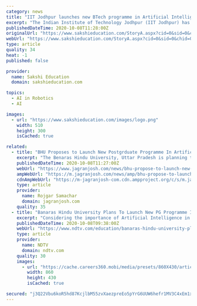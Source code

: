 ```yaml
---
category: news
title: "IIT Jodhpur launches new BTech programme in Artificial Intelligence, Data Science"
excerpt: "The Indian Institute of Technology Jodhpur (IIT Jodhpur) has announced the launch of a new BTech programme in Artificial Intelligence (AI) and Data Science from the 2020-21 academic session. The new undergraduate programme seeks to provide students with opportunities to explore areas including visual computing,"
publishedDateTime: 2020-10-08T11:28:00Z
originalUrl: "https://www.sakshieducation.com/StoryA.aspx?cid=0&sid=0&chid=0&tid=0&nid=277139"
webUrl: "https://www.sakshieducation.com/StoryA.aspx?cid=0&sid=0&chid=0&tid=0&nid=277139"
type: article
quality: 34
heat: -1
published: false

provider:
  name: Sakshi Education
  domain: sakshieducation.com

topics:
  - AI in Robotics
  - AI

images:
  - url: "https://www.sakshieducation.com/images/logo.png"
    width: 510
    height: 300
    isCached: true

related:
  - title: "BHU Proposes to Launch New Postgrduate Programme In Artificial Intelligence"
    excerpt: "The Benaras Hindu University, Uttar Pradesh is planning to launch a new Masters programme in Artificial Intelligence. The decision has been taken by the varsity considering the importance and utilisation of Artificial Intelligence in different areas,"
    publishedDateTime: 2020-10-08T11:27:00Z
    webUrl: "https://www.jagranjosh.com/news/bhu-propose-to-launch-new-postgrduate-programme-in-artificial-intelligence-156058"
    ampWebUrl: "https://m.jagranjosh.com/news/amp/bhu-propose-to-launch-new-postgrduate-programme-in-artificial-intelligence-156058"
    cdnAmpWebUrl: "https://m-jagranjosh-com.cdn.ampproject.org/c/s/m.jagranjosh.com/news/amp/bhu-propose-to-launch-new-postgrduate-programme-in-artificial-intelligence-156058"
    type: article
    provider:
      name: Rojgar Samachar
      domain: jagranjosh.com
    quality: 35
  - title: "Banaras Hindu University Plans To Launch New PG Programme In Artificial Intelligence"
    excerpt: "Considering the importance of Artificial Intelligence in different areas, including Cyber Security, Banaras Hindu University, Varanasi, Uttar Pradesh, has planned to launch a new postgraduate programme in Artificial Intelligence -- MSc in AI."
    publishedDateTime: 2020-10-08T09:38:00Z
    webUrl: "https://www.ndtv.com/education/banaras-hindu-university-plans-launch-new-pg-programme-in-artificial-intelligence"
    type: article
    provider:
      name: NDTV
      domain: ndtv.com
    quality: 30
    images:
      - url: "https://cache.careers360.mobi/media/presets/860X430/article_images/2020/10/8/bhu.jpg"
        width: 860
        height: 430
        isCached: true

secured: "j3Q22Vbu6koR5hd87KcjlbM55zvXaezpreEo5pYrG6UUW6hefr1MV3C4xEm1xHQnvL+D8HbJkR7sFjG0zS4hq55I75FDDhgaun/9UWWhv4+KcF1gDINLXPvb1XScD3HPCGH1acJaQT6YAjZV9g4Cf6e8JbjcSxn+Oa+4/k+SgocWxAQPrWwVwna3FrGkfTFv1uORs+t1OGaN3eMzdBHKx9CF73eLPWDaDaXnaL6pBxGtaOjsfqtc0Sl1CiDc6voYiSwhPjrVVUksGTa5iIwfD9x5v0fF06bcCGhlxa4gak4GYhe770e+JOyuZf1A14dnRCEWf0RpvlX5jvpAMf/1q2F3ZNqdZAITqVnTrr1JQss=;6jqpd+gPoXrDgjmXy10MXw=="
---
```


